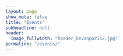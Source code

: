 ```yaml
---
layout: page
show_meta: false
title: "Events"
subheadline: null
header:
  image_fullwidth: "header_kevanparis2.jpg"
permalink: "/events/"
---
```


<div class="row">
	<ul id="eventlist"></ul>
</div>
